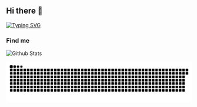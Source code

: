 ## Hi there 👋

[![Typing SVG](https://readme-typing-svg.demolab.com/?lines=Welcome+to+SecLoop
)](https://git.io/typing-svg)

<!--
**SecLoop/SecLoop** is a ✨ _special_ ✨ repository because its `README.md` (this file) appears on your GitHub profile.

Here are some ideas to get you started:

- 🔭 I’m currently working on ...
- 🌱 I’m currently learning ...
- 👯 I’m looking to collaborate on ...
- 🤔 I’m looking for help with ...
- 💬 Ask me about ...
- 📫 How to reach me: ...
- 😄 Pronouns: ...
- ⚡ Fun fact: ...
-->


### Find me

![Github Stats](https://github-readme-stats.vercel.app/api?username=SecLoop&show_icons=true&theme=vue-dark&count_private=true)

<picture>
  <source
    media="(prefers-color-scheme: dark)"
    srcset="https://raw.githubusercontent.com/WeihanLi/WeihanLi/output/github-contribution-grid-snake-dark.svg"
  />
  <source
    media="(prefers-color-scheme: light)"
    srcset="https://raw.githubusercontent.com/WeihanLi/WeihanLi/output/github-contribution-grid-snake.svg"
  />
  <img
    alt="github contribution grid snake animation"
    src="https://raw.githubusercontent.com/WeihanLi/WeihanLi/output/github-contribution-grid-snake.svg"
  />
</picture>
